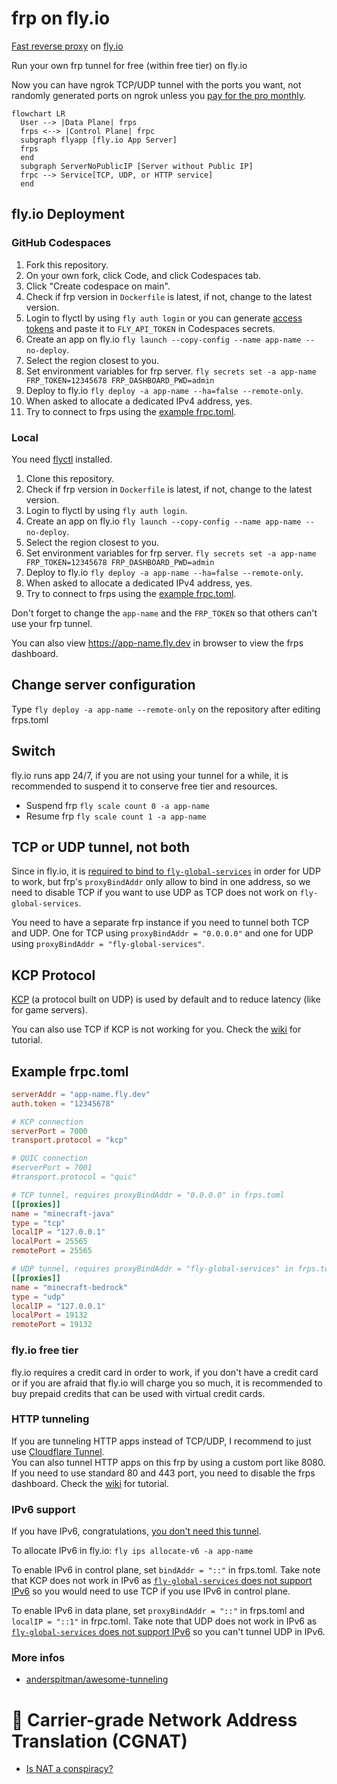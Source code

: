 # frp on fly.io
[Fast reverse proxy](https://github.com/fatedier/frp) on [fly.io](https://fly.io)

Run your own frp tunnel for free (within free tier) on fly.io

Now you can have ngrok TCP/UDP tunnel with the ports you want, not randomly generated ports on ngrok unless you [pay for the pro monthly](https://ngrok.com/pricing).

```mermaid
flowchart LR
  User --> |Data Plane| frps
  frps <--> |Control Plane| frpc
  subgraph flyapp [fly.io App Server]
  frps
  end
  subgraph ServerNoPublicIP [Server without Public IP]
  frpc --> Service[TCP, UDP, or HTTP service]
  end
```

## fly.io Deployment
### GitHub Codespaces

1. Fork this repository.
2. On your own fork, click Code, and click Codespaces tab.
3. Click "Create codespace on main".
4. Check if frp version in `Dockerfile` is latest, if not, change to the latest version.
5. Login to flyctl by using `fly auth login` or you can generate [access tokens](https://fly.io/user/personal_access_tokens) and paste it to `FLY_API_TOKEN` in Codespaces secrets.
6. Create an app on fly.io `fly launch --copy-config --name app-name --no-deploy`.
7. Select the region closest to you.
8. Set environment variables for frp server. `fly secrets set -a app-name FRP_TOKEN=12345678 FRP_DASHBOARD_PWD=admin`
9. Deploy to fly.io `fly deploy -a app-name --ha=false --remote-only`.
10. When asked to allocate a dedicated IPv4 address, yes.
11. Try to connect to frps using the [example frpc.toml](#example-frpctoml).

### Local
You need [flyctl](https://github.com/superfly/flyctl) installed.

1. Clone this repository.
2. Check if frp version in `Dockerfile` is latest, if not, change to the latest version.
3. Login to flyctl by using `fly auth login`.
4. Create an app on fly.io `fly launch --copy-config --name app-name --no-deploy`.
5. Select the region closest to you.
6. Set environment variables for frp server. `fly secrets set -a app-name FRP_TOKEN=12345678 FRP_DASHBOARD_PWD=admin`
7. Deploy to fly.io `fly deploy -a app-name --ha=false --remote-only`.
8. When asked to allocate a dedicated IPv4 address, yes.
9. Try to connect to frps using the [example frpc.toml](#example-frpctoml).

Don't forget to change the `app-name` and the `FRP_TOKEN` so that others can't use your frp tunnel.

You can also view https://app-name.fly.dev in browser to view the frps dashboard.

## Change server configuration
Type `fly deploy -a app-name --remote-only` on the repository after editing frps.toml

## Switch
fly.io runs app 24/7, if you are not using your tunnel for a while, it is recommended to suspend it to conserve free tier and resources.

* Suspend frp `fly scale count 0 -a app-name`
* Resume frp `fly scale count 1 -a app-name`

## TCP or UDP tunnel, not both
Since in fly.io, it is [required to bind to `fly-global-services`](https://fly.io/docs/app-guides/udp-and-tcp/#the-fly-global-services-address) in order for UDP to work, but frp's `proxyBindAddr` only allow to bind in one address, so we need to disable TCP if you want to use UDP as TCP does not work on `fly-global-services`.

You need to have a separate frp instance if you need to tunnel both TCP and UDP. One for TCP using `proxyBindAddr = "0.0.0.0"` and one for UDP using `proxyBindAddr = "fly-global-services"`.

## KCP Protocol
[KCP](https://github.com/skywind3000/kcp/blob/master/README.en.md) (a protocol built on UDP) is used by default and to reduce latency (like for game servers).

You can also use TCP if KCP is not working for you. Check the [wiki](https://github.com/AnimMouse/frp-flyapp/wiki/Use-TCP-in-control-plane) for tutorial.

## Example frpc.toml
```toml
serverAddr = "app-name.fly.dev"
auth.token = "12345678"

# KCP connection
serverPort = 7000
transport.protocol = "kcp"

# QUIC connection
#serverPort = 7001
#transport.protocol = "quic"

# TCP tunnel, requires proxyBindAddr = "0.0.0.0" in frps.toml
[[proxies]]
name = "minecraft-java"
type = "tcp"
localIP = "127.0.0.1"
localPort = 25565
remotePort = 25565

# UDP tunnel, requires proxyBindAddr = "fly-global-services" in frps.toml
[[proxies]]
name = "minecraft-bedrock"
type = "udp"
localIP = "127.0.0.1"
localPort = 19132
remotePort = 19132
```

### fly.io free tier
fly.io requires a credit card in order to work, if you don't have a credit card or if you are afraid that fly.io will charge you so much, it is recommended to buy prepaid credits that can be used with virtual credit cards.

### HTTP tunneling
If you are tunneling HTTP apps instead of TCP/UDP, I recommend to just use [Cloudflare Tunnel](https://www.cloudflare.com/products/tunnel/).\
You can also tunnel HTTP apps on this frp by using a custom port like 8080.\
If you need to use standard 80 and 443 port, you need to disable the frps dashboard. Check the [wiki](https://github.com/AnimMouse/frp-flyapp/wiki/HTTP-Tunneling) for tutorial.

### IPv6 support
If you have IPv6, congratulations, [you don't need this tunnel](https://www.reddit.com/r/networkingmemes/comments/sif407/imagine_network_engineers_time_gone_into/).

To allocate IPv6 in fly.io: `fly ips allocate-v6 -a app-name`

To enable IPv6 in control plane, set `bindAddr = "::"` in frps.toml. Take note that KCP does not work in IPv6 as [`fly-global-services` does not support IPv6] so you would need to use TCP if you use IPv6 in control plane.

To enable IPv6 in data plane, set `proxyBindAddr = "::"` in frps.toml and `localIP = "::1"` in frpc.toml. Take note that UDP does not work in IPv6 as [`fly-global-services` does not support IPv6] so you can't tunnel UDP in IPv6.

[`fly-global-services` does not support IPv6]: https://fly.io/docs/app-guides/udp-and-tcp/#udp-wont-work-over-ipv6

### More infos
* [anderspitman/awesome-tunneling](https://github.com/anderspitman/awesome-tunneling)

# 🖕 Carrier-grade Network Address Translation (CGNAT)
* [Is NAT a conspiracy?](https://chatgptwith.me/posts/is-nat-a-conspiracy/)